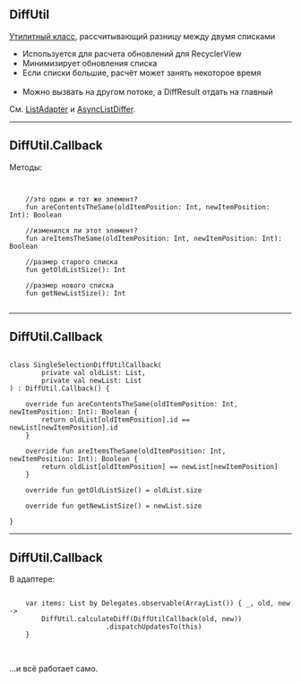 ## DiffUtil

<a href="https://developer.android.com/reference/androidx/recyclerview/widget/DiffUtil">Утилитный класс</a>, рассчитывающий разницу между двумя списками
<ul>
<li>Используется для расчета обновлений для RecyclerView</li>
<li>Минимизирует обновления списка</li>
<li>Если списки большие, расчёт может занять некоторое время</li>

<br>

<li class="fragment" data-fragment-index="1">Можно вызвать на другом потоке, а DiffResult отдать на главный</li>
</ul>
<p class="fragment" data-fragment-index="1">См. <a href="https://developer.android.com/reference/androidx/recyclerview/widget/ListAdapter.html">ListAdapter</a> и <a href="https://developer.android.com/reference/androidx/recyclerview/widget/AsyncListDiffer.html">AsyncListDiffer</a>.</p>

------

## DiffUtil.Callback

Методы:

<pre><code class="kotlin large" data-trim data-noescape>

    //это один и тот же элемент?
    fun areContentsTheSame(oldItemPosition: Int, newItemPosition: Int): Boolean

    //изменился ли этот элемент?
    fun areItemsTheSame(oldItemPosition: Int, newItemPosition: Int): Boolean

    //размер старого списка
    fun getOldListSize(): Int

    //размер нового списка
    fun getNewListSize(): Int

</code></pre> 

------

## DiffUtil.Callback

<pre><code class="kotlin" data-trim data-noescape>
class SingleSelectionDiffUtilCallback(
        private val oldList: List<User>,
        private val newList: List<User>
) : DiffUtil.Callback() {

    override fun areContentsTheSame(oldItemPosition: Int, newItemPosition: Int): Boolean {
        return oldList[oldItemPosition].id == newList[newItemPosition].id
    }

    override fun areItemsTheSame(oldItemPosition: Int, newItemPosition: Int): Boolean {
        return oldList[oldItemPosition] == newList[newItemPosition]
    }

    override fun getOldListSize() = oldList.size

    override fun getNewListSize() = newList.size

}
</code></pre> 

------

## DiffUtil.Callback

В адаптере:

<pre><code class="kotlin large" data-trim data-noescape>
    var items: List<User> by Delegates.observable(ArrayList()) { _, old, new ->
        DiffUtil.calculateDiff(DiffUtilCallback(old, new))
                        .dispatchUpdatesTo(this)
    }
</code></pre> 

<br>

...и всё работает само.
<!-- .element: class="noveo-info fragment" data-fragment-index="1" -->
